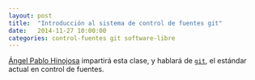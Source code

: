 ```yaml
---
layout: post
title:  "Introducción al sistema de control de fuentes git"
date:   2014-11-27 10:00:00
categories: control-fuentes git software-libre
---
```


[Ángel Pablo Hinojosa](http://psicobyte.github.io) impartirá esta
clase, y hablará de
[`git`](https://github.com/psicobyte/Taller-de-Git), el estándar
actual en control de fuentes.
